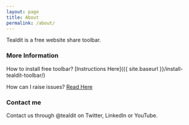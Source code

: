 ```yaml
---
layout: page
title: About
permalink: /about/
---
```


Tealdit is a free website share toolbar.

### More Information

How to install free toolbar? [Instructions Here]({{ site.baseurl }}/install-tealdit-toolbar/)

How can I raise issues? [Read Here](https://github.com/Wibiya/cdn/issues)

### Contact me

Contact us through @tealdit on Twitter, LinkedIn or YouTube.
